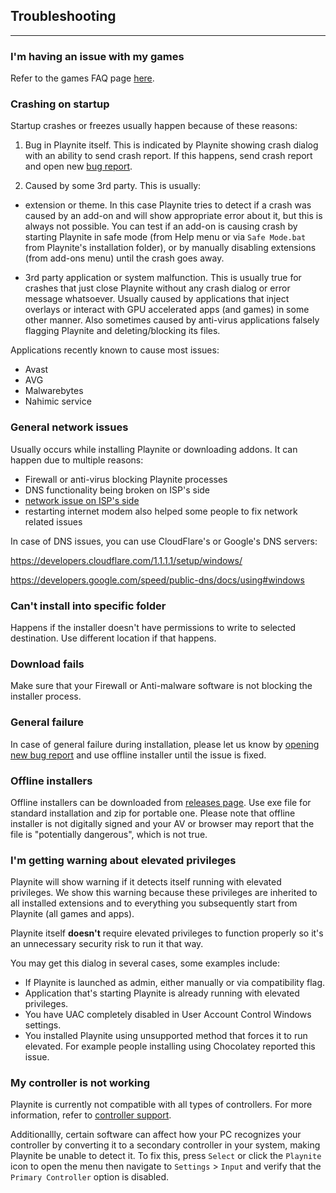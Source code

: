## Troubleshooting
---------------------

### I'm having an issue with my games

Refer to the games FAQ page [here](../../library/games/faq.md).

### Crashing on startup

Startup crashes or freezes usually happen because of these reasons:

1) Bug in Playnite itself. This is indicated by Playnite showing crash dialog with an ability to send crash report. If this happens, send crash report and open new [bug report](https://github.com/JosefNemec/Playnite/issues).

2) Caused by some 3rd party. This is usually:

- extension or theme. In this case Playnite tries to detect if a crash was caused by an add-on and will show appropriate error about it, but this is always not possible. You can test if an add-on is causing crash by starting Playnite in safe mode (from Help menu or via `Safe Mode.bat` from Playnite's installation folder), or by manually disabling extensions (from add-ons menu) until the crash goes away.

- 3rd party application or system malfunction. This is usually true for crashes that just close Playnite without any crash dialog or error message whatsoever. Usually caused by applications that inject overlays or interact with GPU accelerated apps (and games) in some other manner. Also sometimes caused by anti-virus applications falsely flagging Playnite and deleting/blocking its files.

Applications recently known to cause most issues:
- Avast
- AVG
- Malwarebytes
- Nahimic service

### General network issues
  
Usually occurs while installing Playnite or downloading addons. It can happen due to multiple reasons:
  
  - Firewall or anti-virus blocking Playnite processes
  - DNS functionality being broken on ISP's side
  - [network issue on ISP's side](https://github.com/JosefNemec/Playnite/issues/3268)
  - restarting internet modem also helped some people to fix network related issues
  
  In case of DNS issues, you can use CloudFlare's or Google's DNS servers:
  
https://developers.cloudflare.com/1.1.1.1/setup/windows/

https://developers.google.com/speed/public-dns/docs/using#windows

### Can't install into specific folder

Happens if the installer doesn't have permissions to write to selected destination. Use different location if that happens.

### Download fails

Make sure that your Firewall or Anti-malware software is not blocking the installer process.

### General failure

In case of general failure during installation, please let us know by [opening new bug report](https://github.com/JosefNemec/Playnite/issues/new/choose) and use offline installer until the issue is fixed.

### Offline installers

Offline installers can be downloaded from [releases page](https://github.com/JosefNemec/Playnite/releases/latest). Use exe file for standard installation and zip for portable one. Please note that offline installer is not digitally signed and your AV or browser may report that the file is "potentially dangerous", which is not true.

### I'm getting warning about elevated privileges

Playnite will show warning if it detects itself running with elevated privileges. We show this warning because these privileges are inherited to all installed extensions and to everything you subsequently start  from Playnite (all games and apps).

Playnite itself **doesn't** require elevated privileges to function properly so it's an unnecessary security risk to run it that way.

You may get this dialog in several cases, some examples include:

- If Playnite is launched as admin, either manually or via compatibility flag.
- Application that's starting Playnite is already running with elevated privileges.
- You have UAC completely disabled in User Account Control Windows settings.
- You installed Playnite using unsupported method that forces it to  run elevated. For example people installing using Chocolatey reported this issue.

### My controller is not working

Playnite is currently not compatible with all types of controllers. For more information, refer to [controller support](../playniteFullscreenMode.md#controller-support).

Additionallly, certain software can affect how your PC recognizes your controller by converting it to a secondary controller in your system, making Playnite be unable to detect it. To fix this, press `Select` or click the `Playnite` icon to open the menu then navigate to `Settings` > `Input` and verify that the `Primary Controller` option is disabled.